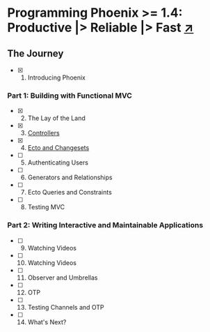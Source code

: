 # Programming Phoenix >= 1.4: Productive |> Reliable |> Fast [↗]

## The Journey

- [x] 1. Introducing Phoenix

### Part 1: Building with Functional MVC

- [x] 2. The Lay of the Land
- [x] 3. [Controllers](./03_controllers.md)
- [x] 4. [Ecto and Changesets](./04_ecto_and_changesets.md)
- [ ] 5. Authenticating Users
- [ ] 6. Generators and Relationships
- [ ] 7. Ecto Queries and Constraints
- [ ] 8. Testing MVC

### Part 2: Writing Interactive and Maintainable Applications

- [ ] 9. Watching Videos
- [ ] 10. Watching Videos
- [ ] 11. Observer and Umbrellas
- [ ] 12. OTP
- [ ] 13. Testing Channels and OTP
- [ ] 14. What's Next?

[↗]: https://pragprog.com/titles/phoenix14/programming-phoenix-1-4/
